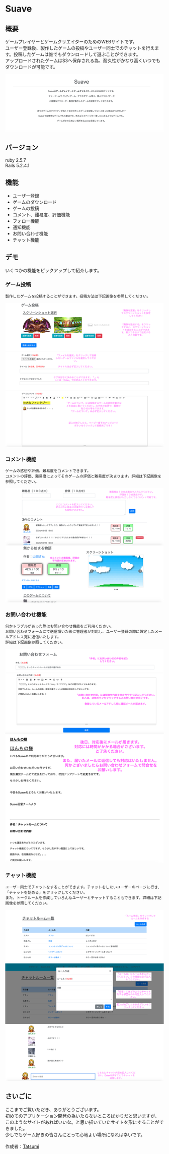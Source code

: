 # Suave


## 概要

ゲームプレイヤーとゲームクリエイターのためのWEBサイトです。<br>
ユーザー登録後、製作したゲームの投稿やユーザー同士でのチャットを行えます。投稿したゲームは誰でもダウンロードして遊ぶことができます。<br>
アップロードされたゲームはS3へ保存される為、耐久性がかなり高くいつでもダウンロードが可能です。

![概要](/app/assets/images/suave-about.png)

## バージョン

ruby 2.5.7<br>
Rails 5.2.4.1

## 機能

- ユーザー登録
- ゲームのダウンロード
- ゲームの投稿
- コメント、難易度、評価機能
- フォロー機能
- 通知機能
- お問い合わせ機能
- チャット機能

## デモ
いくつかの機能をピックアップして紹介します。

### ゲーム投稿
    製作したゲームを投稿することができます。投稿方法は下記画像を参照してください。
![ゲーム投稿１](/app/assets/images/new-game1.png)
![ゲーム投稿２](/app/assets/images/new-game2.png)
![ゲーム投稿３](/app/assets/images/new-game3.png)

### コメント機能
    ゲームの感想や評価、難易度をコメントできます。
    コメントの評価、難易度によってそのゲームの評価と難易度が決まります。詳細は下記画像を参照してください。
![コメント１](/app/assets/images/comment1.png)
![コメント２](/app/assets/images/comment2.png)

### お問い合わせ機能
    何かトラブルがあった際はお問い合わせ機能をご利用ください。
    お問い合わせフォームにて送信頂いた後に管理者が対応し、ユーザー登録の際に設定したメールアドレス宛に返信いたします。
    詳細は下記画像参照してください。
![お問い合わせ１](/app/assets/images/contact1.png)
![お問い合わせ２](/app/assets/images/contact2.png)
![お問い合わせ３](/app/assets/images/contact3.png)

### チャット機能
    ユーザー同士でチャットをすることができます。チャットをしたいユーザーのページに行き、「チャットを始める」をクリックしてください。
    また、トークルームを作成していろんなユーザーとチャットすることもできます。詳細は下記画像を参照してください。
![チャット１](/app/assets/images/talkroom1.png)
![チャット２](/app/assets/images/talkroom2.png)
![チャット３](/app/assets/images/talkroom3.png)

## さいごに
ここまでご覧いただき、ありがとうございます。<br>
初めてのアプリケーション開発の為いたらないところばかりだと思いますが、<br>
このようなサイトがあればいいな。と思い描いていたサイトを形にすることができました。<br>
少しでもゲーム好きの皆さんにとって心地よい場所になれば幸いです。<br>
<br>
作成者：[Tatsumi](https://github.com/YoshidaTatsumi)



